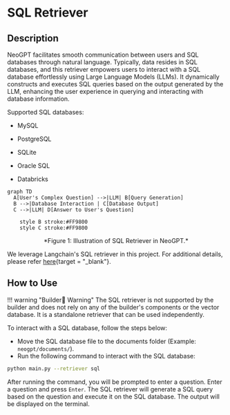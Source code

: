 # __SQL Retriever__


## Description

NeoGPT facilitates smooth communication between users and SQL databases through natural language. Typically, data resides in SQL databases, and this retriever empowers users to interact with a SQL database effortlessly using Large Language Models (LLMs). It dynamically constructs and executes SQL queries based on the output generated by the LLM, enhancing the user experience in querying and interacting with database information.

Supported SQL databases:
- MySQL

- PostgreSQL

- SQLite

- Oracle SQL

- Databricks


```mermaid
graph TD
  A[User's Complex Question] -->|LLM| B[Query Generation]
  B -->|Database Interaction | C[Database Output]
  C -->|LLM| D[Answer to User's Question]

    style B stroke:#FF9800
    style C stroke:#FF9800
```
<center>*Figure 1: Illustration of SQL Retriever in NeoGPT.*</center>

We leverage Langchain's SQL retriever in this project. For additional details, please refer [here](https://python.langchain.com/docs/use_cases/qa_structured/sql){target = "_blank"}.

## How to Use

!!! warning "Builder👷 Warning"
    The SQL retriever is not supported by the builder and does not rely on any of the builder's components or the vector database. It is a standalone retriever that can be used independently.


To interact with a SQL database, follow the steps below:

- Move the SQL database file to the documents folder (Example:  `neogpt/documents/`).
- Run the following command to interact with the SQL database:

```bash title="Terminal"
python main.py --retriever sql
```

After running the command, you will be prompted to enter a question. Enter a question and press `Enter`. The SQL retriever will generate a SQL query based on the question and execute it on the SQL database. The output will be displayed on the terminal.
